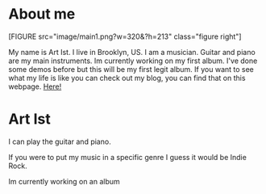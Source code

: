 <div class="column-a">

<h1>About me</h1>

[FIGURE src="image/main1.png?w=320&?h=213" class="figure right"]

My name is Art Ist. I live in Brooklyn, US. I am a musician. Guitar and piano are my main instruments. Im currently working on my first album. I've done some demos before but this will be my first legit album. If you want to see what my life is like you can check out my blog, you can find that on this webpage. <a href="http://www.student.bth.se/~cafa17/dbwebb-kurser/design/me/proj/htdocs/index.php/blogg">Here!</a>

</div>

<div class="column-b">

<h1>Art Ist</h1>

<p>I can play the guitar and piano.</p>
<p>If you were to put my music in a specific genre I guess it would be Indie Rock.</p>
<p>Im currently working on an album</p>

</div>
